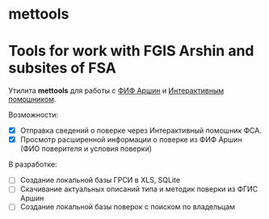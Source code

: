 # mettools
Tools for work with FGIS Arshin and subsites of FSA
=====================================================

Утилита **mettools** для работы с [ФИФ Аршин](https://fgis.gost.ru/#!/mt) и [Интерактивным помошником](https://support.fsa.gov.ru).

Возможности:

- [X] Отправка сведений о поверке через Интерактивный помошник ФСА.
- [X] Просмотр расширенной информации о поверке из ФИФ Аршин (ФИО поверителя и условия поверки)

В разработке:

- [ ] Создание локальной базы ГРСИ в XLS, SQLite
- [ ] Скачивание актуальных описаний типа и методик поверки из ФГИС Аршин
- [ ] Создание локальной базы поверок с поиском по владельцам
